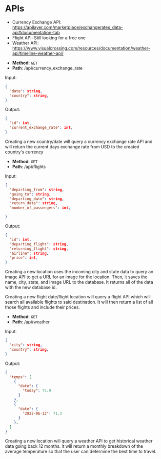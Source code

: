 # APIs

- Currency Exchange API: https://apilayer.com/marketplace/exchangerates_data-api#documentation-tab
- Flight API: Still looking for a free one 
- Weather API: https://www.visualcrossing.com/resources/documentation/weather-api/timeline-weather-api/ 

* **Method**: `GET`
* **Path**: /api/currency_exchange_rate

Input:

```json
{
  "date": string,  
  "country": string,
}
```

Output:

```json
{
  "id": int,
  "current_exchange_rate": int,
}
```

Creating a new country/date will query a currency exchange rate API
and will return the current days exchange rate from USD to the created country's currency


* **Method**: `GET`
* **Path**: /api/flights

Input:

```json
{
  "departing_from": string,
  "going_to": string, 
  "departing_date": string,
  "return_date": string,
  "number_of_passengers": int,

}
```

Output:

```json
{
  "id": int,
  "departing_flight": string,
  "returning_flight": string,
  "airline": string,
  "price": int,
}
```

Creating a new location uses the incoming city and state
data to query an image API to get a URL for an image for
the location. Then, it saves the name, city, state, and
image URL to the database. It returns all of the data
with the new database id.

Creating a new flight date/flight location will query a flight API which will search all available flights to said destination. It will then return a list of all those flights and include their prices. 

* **Method**: `GET`
* **Path**: /api/weather

Input:

```json
{
  "city": string,
  "country": string,
}
```

Output:

```json
{
  "temps": [
    {
      "date": {
        "today": 75.9
      }
    },
    {
      "date": {
        "2022-06-13": 71.3
      }
    },
  ]
}
```

Creating a new location will query a weather API to get historical weather data going back 12 months. It will return a monthly breakdown of the average temperature so that the user can determine the best time to travel. 